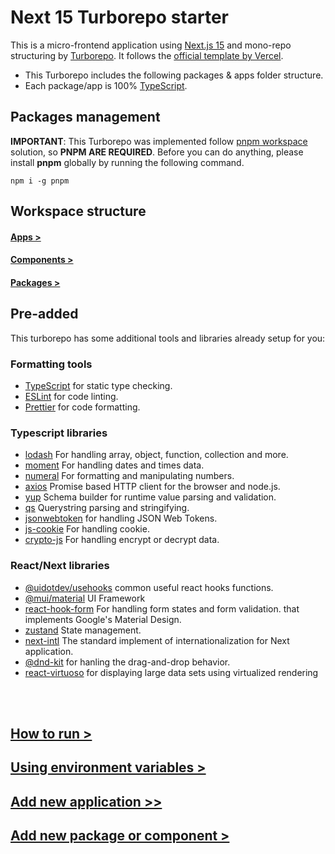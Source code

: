 # Next 15 Turborepo starter

This is a micro-frontend application using [Next.js 15](https://nextjs.org/) and mono-repo structuring by [Turborepo](https://turbo.build/repo/docs). It follows the [official template by Vercel](https://vercel.com/templates/next.js/microfrontends).

- This Turborepo includes the following packages & apps folder structure.
- Each package/app is 100% [TypeScript](https://www.typescriptlang.org/).

## Packages management

**IMPORTANT**: This Turborepo was implemented follow [pnpm workspace](https://pnpm.io/workspaces) solution, so **PNPM ARE REQUIRED**. Before you can do anything, please install **pnpm** globally by running the following command.

```
npm i -g pnpm
```
## Workspace structure

#### [Apps >](./.readme/README.structure-apps.md)
#### [Components >](./.readme/README.structure-components.md)
#### [Packages >](./.readme/README.structure-packages.md)

## Pre-added

This turborepo has some additional tools and libraries already setup for you:

### Formatting tools

- [TypeScript](https://www.typescriptlang.org/) for static type checking.
- [ESLint](https://eslint.org/) for code linting.
- [Prettier](https://prettier.io) for code formatting.

### Typescript libraries

- [lodash](https://lodash.com/) For handling array, object, function, collection and more.
- [moment](https://momentjs.com/) For handling dates and times data.
- [numeral](http://numeraljs.com/) For formatting and manipulating numbers.
- [axios](https://axios-http.com/) Promise based HTTP client for the browser and node.js.
- [yup](https://www.npmjs.com/package/yup) Schema builder for runtime value parsing and validation.
- [qs](https://github.com/ljharb/qs) Querystring parsing and stringifying.
- [jsonwebtoken](https://github.com/auth0/node-jsonwebtoken#readme) for handling JSON Web Tokens.
- [js-cookie](https://github.com/js-cookie/js-cookie#readme) For handling cookie.
- [crypto-js](https://github.com/brix/crypto-js) For handling encrypt or decrypt data.

### React/Next libraries

- [@uidotdev/usehooks](https://usehooks.com/) common useful react hooks functions.
- [@mui/material](https://mui.com/material-ui/getting-started/) UI Framework 
- [react-hook-form](https://www.react-hook-form.com/) For handling form states and form validation.
that implements Google's Material Design.
- [zustand](https://zustand-demo.pmnd.rs/) State management.
- [next-intl](https://next-intl-docs.vercel.app/docs/getting-started) The standard implement of internationalization for Next application.
- [@dnd-kit](https://docs.dndkit.com/) for hanling the drag-and-drop behavior.
- [react-virtuoso](https://virtuoso.dev/) for displaying large data sets using virtualized rendering
<br />
<br />

## [How to run >](./.readme/README.command.md)

## [Using environment variables >](./.readme/README.environments-var.md)

## [Add new application >>](./.readme/README.add-new-app.md)

## [Add new package or component >](./.readme/README.add-new-package.md)
